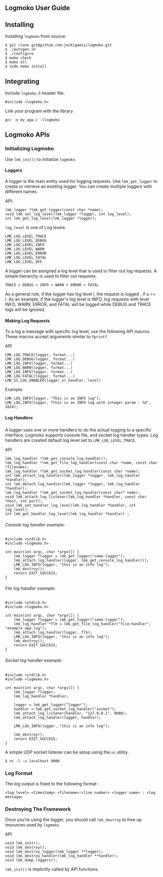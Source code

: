 ## Logmoko User Guide

## Installing
Installing `logmoko` from source:
```
$ git clone git@github.com:jecklgamis/logmoko.git
$ ./autogen.sh
$ ./configure
$ make check
$ make all
$ sudo make install
``` 

## Integrating
Include `logmoko.h` header file:
```
#include <logmoko.h>
```
Link your program with the library
```
gcc -o my_app.c -llogmoko
```

## Logmoko APIs

### Initializing Logmoko
Use `lmk_init()` to initialize `logmoko`. 

#### Loggers
A logger is the main entity used for logging requests. Use `lmk_get_logger` to create or retrieve an existing logger.
You can create multiple loggers with different names. 
 
API:
```
lmk_logger *lmk_get_logger(const char *name);
void lmk_set_log_level(lmk_logger *logger, int log_level);
int lmk_get_log_level(lmk_logger *logger);
```

`log_level` is one of Log levels:
```
LMK_LOG_LEVEL_TRACE
LMK_LOG_LEVEL_DEBUG
LMK_LOG_LEVEL_INFO
LMK_LOG_LEVEL_WARN
LMK_LOG_LEVEL_ERROR
LMK_LOG_LEVEL_FATAL
LMK_LOG_LEVEL_OFF
```

A logger can be assigned a log level that is used to filter out log requests. A simple hierarchy is used to filter
out requests.
```
TRACE < DEBUG < INFO < WARN < ERROR < FATAL
```
As a general rule, if the logger has log level l, the request is logged , if u >= l. As an example, if the logger's 
log level is INFO, log requests with level INFO, WARN, ERROR, and FATAL will be logged while DEBUG and TRACE  logs 
will be ignored.

#### Making Log Requests
To a log a message with specific log level, use the following API macros. These macros accept arguments similar to `fprintf`.

API
```
LMK_LOG_TRACE(logger, format...)
LMK_LOG_DEBUG(logger, format...)
LMK_LOG_INFO(logger, format...)
LMK_LOG_WARN(logger, format...)
LMK_LOG_INFO(logger, format...)
LMK_LOG_FATAL(logger, format...)
LMK_IS_LOG_ENABLED(logger_or_handler, level)
```

Example
```
LMK_LOG_INFO(logger, "This is an INFO log");
LMK_LOG_INFO(logger, Tthis is an INFO log with integer param : %d", 1024);
```

##### Log Handlers
A logger uses one or more handlers to do the actual logging to a specific interface. Logmoko supports console
file, and socket log handler types. Log handlers are created default log level set to `LMK_LOG_LEVEL_TRACE`.

API
```
lmk_log_handler *lmk_get_console_log_handler();
lmk_log_handler *lmk_get_file_log_handler(const char *name, const char *filename);
lmk_log_handler *lmk_get_socket_log_handler(const char *name);
int lmk_attach_log_handler(lmk_logger *logger, lmk_log_handler *handler);
int lmk_detach_log_handler(lmk_logger *logger, lmk_log_handler *handler);
lmk_log_handler *lmk_get_socket_log_handler(const char* name);
void lmk_attach_log_listener(lmk_log_handler *handler, const char *host, int port);
void lmk_set_handler_log_level(lmk_log_handler *handler, int log_level);
int lmk_get_handler_log_level(lmk_log_handler *handler) ;
```

###### Console log handler example:
```
#include <stdlib.h>
#include <logmoko.h>

int main(int argc, char *argv[]) {
    lmk_logger *logger = lmk_get_logger("some-logger");
    lmk_attach_log_handler(logger, lmk_get_console_log_handler());
    LMK_LOG_INFO(logger, "this is an info log");
    lmk_destroy();
    return EXIT_SUCCESS;
}
```


###### File log handler example:
```
#include <stdlib.h>
#include <logmoko.h>

int main(int argc, char *argv[]) {
    lmk_logger *logger = lmk_get_logger("some-logger");
    lmk_log_handler *flh = lmk_get_file_log_handler("file-handler", "example_app.log");
    lmk_attach_log_handler(logger, flh);
    LMK_LOG_INFO(logger, "this is an info log");
    lmk_destroy();
    return EXIT_SUCCESS;
}
```

###### Socket log handler example:
```
#include <stdlib.h>
#include <logmoko.h>

int main(int argc, char *argv[]) {
    lmk_logger *logger;
    lmk_log_handler *handler;

    logger = lmk_get_logger("logger");
    handler = lmk_get_socket_log_handler("socket");
    lmk_attach_log_listener(handler, "127.0.0.1", 9000);
    lmk_attach_log_handler(logger, handler);

    LMK_LOG_INFO(logger, "this is an info log");

    lmk_destroy();
    return EXIT_SUCCESS;
}
```

A simple UDP socket listener can be setup using the `nc` utility . 
```
$ nc -l -u localhost 9000
```

### Log Format
The log output is fixed to the following format :
```
<log level> <timestamp> <filename>:<line number> <logger name> : <log message>
```

### Destroying The Framework
Once you're using the logger, you should call `lmk_destroy` to free up resources used by `logmoko`. 

API
```
void lmk_init();
void lmk_destroy();
void lmk_destroy_logger(lmk_logger **logger);
void lmk_destroy_handler(lmk_log_handler **handler);
void lmk_dump_loggers();
```

`lmk_init()` is implicitly called by API functions.